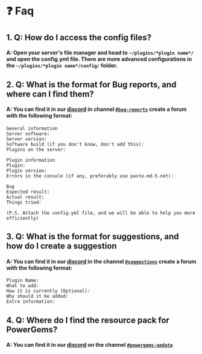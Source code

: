 # ❓ Faq

## 1. Q: How do I access the config files?

#### A: Open your server's file manager and head to `~/plugins/*plugin name*/` and open the config.yml file. There are more advanced configurations in the `~/plugins/*plugin name*/config/` folder.

## 2. Q: What is the format for Bug reports, and where can I find them?

#### A: You can find it in our [discord](https://discord.gg/DKdDxc7vQw) in channel [`#bug-reports`](https://discord.com/channels/1157645386480091156/1157659553345831012) create a forum with the following format:

```
General information
Server software:
Server version:
Software build (if you don't know, don't add this):
Plugins on the server:

Plugin information
Plugin:
Plugin version:
Errors in the console (if any, preferably use paste.md-5.net):

Bug
Expected result:
Actual result:
Things tried:

(P.S. Attach the config.yml file, and we will be able to help you more efficiently)
```

## 3. Q: What is the format for suggestions, and how do I create a suggestion

#### A: You can find it in our [discord](https://discord.gg/DKdDxc7vQw) in the channel [`#suggestions`](https://discord.com/channels/1157645386480091156/1157664317932584970) create a forum with the following format:

```
Plugin Name:
What to add:
How it is currently (Optional):
Why should it be added:
Extra information:
```

## 4. Q: Where do I find the resource pack for PowerGems?

#### A: You can find it in our [discord](https://discord.gg/DKdDxc7vQw) on the channel [`#powergems-update`](https://canary.discord.com/channels/1157645386480091156/1157658269318402058)
